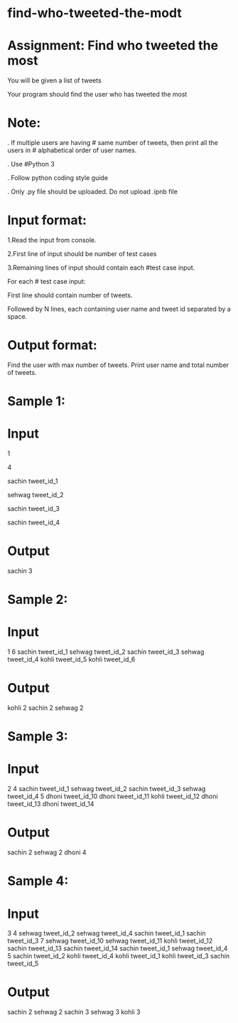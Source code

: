 # find-who-tweeted-the-modt

# Assignment: Find who tweeted the most

You will be given a list of tweets

Your program should find the user who has tweeted the most

# Note:

. If multiple users are having # same number of tweets, then print all the users in # alphabetical order of user names.

. Use #Python 3

. Follow python coding style guide

. Only <filename>.py file should be uploaded. Do not upload <filename>.ipnb file

# Input format:

1.Read the input from console.

2.First line of input should be number of test cases

3.Remaining lines of input should contain each #test case input. 

For each # test case input:

First line should contain number of tweets.

Followed by N lines, each containing user name and tweet id separated by a space.

# Output format:

Find the user with max number of tweets. Print user name and total number of tweets.


# Sample 1:
# Input 

1

4

sachin tweet_id_1

sehwag tweet_id_2

sachin tweet_id_3

sachin tweet_id_4

# Output
sachin 3

# Sample 2:
# Input 
1
6
sachin tweet_id_1
sehwag tweet_id_2
sachin tweet_id_3
sehwag tweet_id_4
kohli tweet_id_5
kohli tweet_id_6

# Output
kohli 2
sachin 2
sehwag 2

# Sample 3:
# Input 
2
4
sachin tweet_id_1
sehwag tweet_id_2
sachin tweet_id_3
sehwag tweet_id_4
5
dhoni tweet_id_10
dhoni tweet_id_11
kohli tweet_id_12
dhoni tweet_id_13
dhoni tweet_id_14

# Output
sachin 2
sehwag 2
dhoni 4

# Sample 4:
# Input
3
4
sehwag tweet_id_2
sehwag tweet_id_4
sachin tweet_id_1
sachin tweet_id_3
7
sehwag tweet_id_10
sehwag tweet_id_11
kohli tweet_id_12
sachin tweet_id_13
sachin tweet_id_14
sachin tweet_id_1
sehwag tweet_id_4
5
sachin tweet_id_2
kohli tweet_id_4
kohli tweet_id_1
kohli tweet_id_3
sachin tweet_id_5

# Output
sachin 2
sehwag 2
sachin 3
sehwag 3
kohli 3
